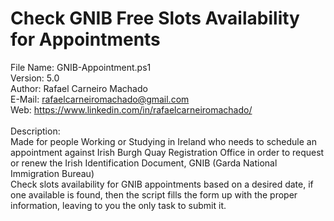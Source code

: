 # Check GNIB Free Slots Availability for Appointments
File Name: GNIB-Appointment.ps1<br>
Version: 5.0<br>
Author: Rafael Carneiro Machado<br>
E-Mail: rafaelcarneiromachado@gmail.com<br>
Web: https://www.linkedin.com/in/rafaelcarneiromachado/<br>
<br>
Description:<br>
Made for people Working or Studying in Ireland who needs to schedule an appointment against Irish Burgh Quay Registration Office in order to request or renew the Irish Identification Document, GNIB (Garda National Immigration Bureau)<br>
Check slots availability for GNIB appointments based on a desired date, if one available is found, then the script fills the form up with the proper information, leaving to you the only task to submit it.
